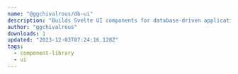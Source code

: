 ```yaml
---
name: "@ggchivalrous/db-ui"
description: "Builds Svelte UI components for database-driven applications."
author: "ggchivalrous"
downloads: 1
updated: "2023-12-03T07:24:16.128Z"
tags: 
  - component-library
  - ui
---
```

